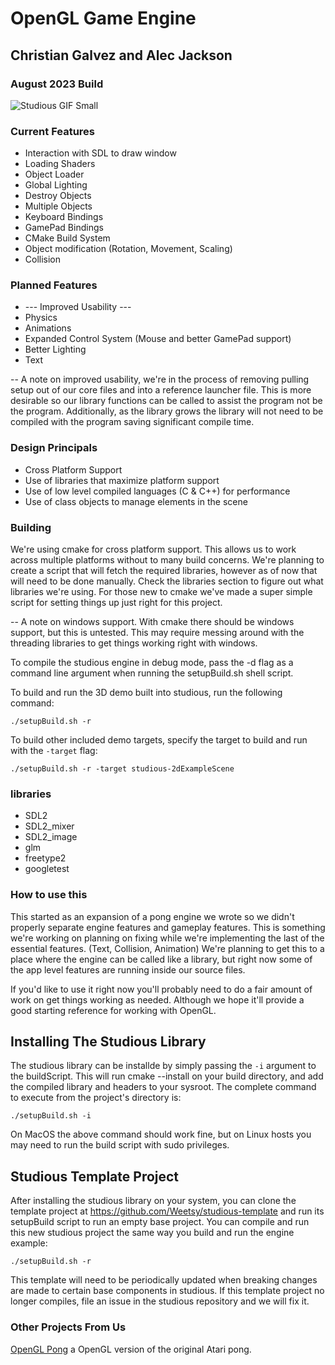# OpenGL Game Engine
## Christian Galvez and Alec Jackson

### August 2023 Build

![Studious GIF Small](https://github.com/alec-jackson/studious-engine/assets/42315696/d287bf0a-e415-407b-a88e-39902169ddfb)

### Current Features
- Interaction with SDL to draw window
- Loading Shaders
- Object Loader
- Global Lighting
- Destroy Objects
- Multiple Objects
- Keyboard Bindings
- GamePad Bindings
- CMake Build System
- Object modification (Rotation, Movement, Scaling)
- Collision

### Planned Features
- --- Improved Usability ---
- Physics
- Animations
- Expanded Control System (Mouse and better GamePad support)
- Better Lighting
- Text

-- A note on improved usability, we're in the process of removing pulling setup out of our core files and into a reference launcher file. This is more desirable so our library functions can be called to assist the program not be the program. Additionally, as the library grows the library will not need to be compiled with the program saving significant compile time.


### Design Principals
- Cross Platform Support
- Use of libraries that maximize platform support
- Use of low level compiled languages (C & C++) for performance
- Use of class objects to manage elements in the scene

### Building
We're using cmake for cross platform support. This allows us to work across multiple platforms without to many build concerns. We're planning to create a script that will fetch the required libraries, however as of now that will need to be done manually. Check the libraries section to figure out what libraries we're using. For those new to cmake we've made a super simple script for setting things up just right for this project.

-- A note on windows support. With cmake there should be windows support, but this is untested. This may require messing around with the threading libraries to get things working right with windows.

To compile the studious engine in debug mode, pass the -d flag as a command line argument when running the setupBuild.sh shell script.

To build and run the 3D demo built into studious, run the following command:

`./setupBuild.sh -r`

To build other included demo targets, specify the target to build and run with the `-target` flag:

`./setupBuild.sh -r -target studious-2dExampleScene`

### libraries
- SDL2
- SDL2_mixer
- SDL2_image
- glm
- freetype2
- googletest

### How to use this
This started as an expansion of a pong engine we wrote so we didn't properly separate engine features and gameplay features. This is something we're working on planning on fixing while we're implementing the last of the essential features. (Text, Collision, Animation) We're planning to get this to a place where the engine can be called like a library, but right now some of the app level features are running inside our source files.

If you'd like to use it right now you'll probably need to do a fair amount of work on get things working as needed. Although we hope it'll provide a good starting reference for working with OpenGL.

## Installing The Studious Library

The studious library can be installde by simply passing the `-i` argument to the buildScript. This will run cmake --install on your build directory, and add the compiled library and headers to your sysroot. The complete command to execute from the project's directory is:

`./setupBuild.sh -i`

On MacOS the above command should work fine, but on Linux hosts you may need to run the build script with sudo privileges.

## Studious Template Project

After installing the studious library on your system, you can clone the template project at https://github.com/Weetsy/studious-template and run its setupBuild script to run an empty base project. You can compile and run this new studious project the same way you build and run the engine example:

`./setupBuild.sh -r`

This template will need to be periodically updated when breaking changes are made to certain base components in studious. If this template project no longer compiles, file an issue in the studious repository and we will fix it.

### Other Projects From Us
[OpenGL Pong](https://github.com/alec-jackson/OpenGLPong) a OpenGL version of the original Atari pong.
